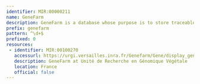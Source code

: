 ```yaml
---
identifier: MIR:00000211
name: GeneFarm
description: GeneFarm is a database whose purpose is to store traceable annotations for Arabidopsis nuclear genes and gene products.
prefix: genefarm
pattern: ^\d+$
prefixed: 0
resources:
 - identifier: MIR:00100270
   accessurl: https://urgi.versailles.inra.fr/Genefarm/Gene/display_gene.htpl?GENE_ID=
   description: GeneFarm at Unité de Recherche en Génomique Végétale
   location: France
   official: false
---
```

